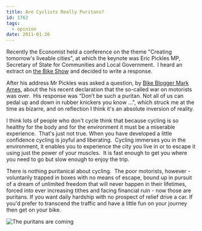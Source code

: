 ```yaml
---
title: Are Cyclists Really Puritans?
id: 1762
tags:
  - opinion
date: 2011-01-26
---
```


Recently the Economist held a conference on the theme "Creating tomorrow's liveable cities", at which the keynote was Eric Pickles MP, Secretary of State for Communities and Local Government.  I heard an extract on [the Bike Show](http://thebikeshow.net/bike-blogging-jan-gehl-eric-pickles-mp/) and decided to write a response.

After his address Mr Pickles was asked a question, by [Bike Blogger Mark Ames](http://ibikelondon.blogspot.com/2011/01/boris-pickles-gehl-3-men-3-different.html), about the his recent declaration that the so-called war on motorists was over.  His response was “Don’t be such a puritan. Not all of us can pedal up and down in rubber knickers you know …", which struck me at the time as bizarre, and on reflection I think it's an absolute inversion of reality.

I think lots of people who don't cycle think that because cycling is so healthy for the body and for the environment it must be a miserable experience.  That's just not true. When you have developed a little confidence cycling is joyful and liberating.  Cycling immerses you in the environment, it enables you to experience the city you live in or to escape it using just the power of your muscles.  It is fast enough to get you where you need to go but slow enough to enjoy the trip.

There is nothing puritanical about cycling.  The poor motorists, however - voluntarily trapped in boxes with no means of escape, bound up in pursuit of a dream of unlimited freedom that will never happen in their lifetimes, forced into ever increasing tithes and facing financial ruin - now those are puritans. If you want daily hardship with no prospect of relief drive a car. If you'd prefer to transcend the traffic and have a little fun on your journey then get on your bike.

![The puritans are coming](/assets/films-1968-witchfinder-general-150x150.jpg)
